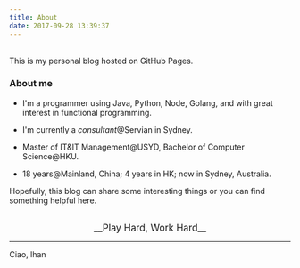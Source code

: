 ```yaml
---
title: About
date: 2017-09-28 13:39:37
---
```

</br>
This is my personal blog hosted on GitHub Pages.

### About me


* I'm a programmer using Java, Python, Node, Golang, and with great interest in functional programming.

* I'm currently a _consultant_@Servian in Sydney.

* Master of IT&IT Management@USYD, Bachelor of Computer Science@HKU.

* 18 years@Mainland, China; 4 years in HK; now in Sydney, Australia.


Hopefully, this blog can share some interesting things or you can find something helpful here.

</br>
<center><big>__Play Hard, Work Hard__</big></center>

---
Ciao,
lhan